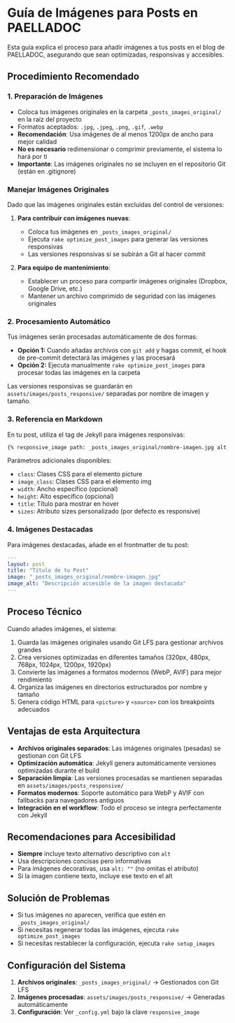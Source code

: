 # Guía de Imágenes para Posts en PAELLADOC

Esta guía explica el proceso para añadir imágenes a tus posts en el blog de PAELLADOC, asegurando que sean optimizadas, responsivas y accesibles.

## Procedimiento Recomendado

### 1. Preparación de Imágenes

- Coloca tus imágenes originales en la carpeta `_posts_images_original/` en la raíz del proyecto
- Formatos aceptados: `.jpg`, `.jpeg`, `.png`, `.gif`, `.webp`
- **Recomendación**: Usa imágenes de al menos 1200px de ancho para mejor calidad
- **No es necesario** redimensionar o comprimir previamente, el sistema lo hará por ti
- **Importante**: Las imágenes originales no se incluyen en el repositorio Git (están en .gitignore)

### Manejar Imágenes Originales

Dado que las imágenes originales están excluidas del control de versiones:

1. **Para contribuir con imágenes nuevas**:
   - Coloca tus imágenes en `_posts_images_original/`
   - Ejecuta `rake optimize_post_images` para generar las versiones responsivas
   - Las versiones responsivas sí se subirán a Git al hacer commit

2. **Para equipo de mantenimiento**:
   - Establecer un proceso para compartir imágenes originales (Dropbox, Google Drive, etc.)
   - Mantener un archivo comprimido de seguridad con las imágenes originales

### 2. Procesamiento Automático

Tus imágenes serán procesadas automáticamente de dos formas:

- **Opción 1:** Cuando añadas archivos con `git add` y hagas commit, el hook de pre-commit detectará las imágenes y las procesará
- **Opción 2:** Ejecuta manualmente `rake optimize_post_images` para procesar todas las imágenes en la carpeta

Las versiones responsivas se guardarán en `assets/images/posts_responsive/` separadas por nombre de imagen y tamaño.

### 3. Referencia en Markdown

En tu post, utiliza el tag de Jekyll para imágenes responsivas:

```markdown
{% responsive_image path: _posts_images_original/nombre-imagen.jpg alt: "Descripción accesible de la imagen" %}
```
Parámetros adicionales disponibles:
- `class`: Clases CSS para el elemento picture
- `image_class`: Clases CSS para el elemento img
- `width`: Ancho específico (opcional)
- `height`: Alto específico (opcional)
- `title`: Título para mostrar en hover
- `sizes`: Atributo sizes personalizado (por defecto es responsive)

### 4. Imágenes Destacadas

Para imágenes destacadas, añade en el frontmatter de tu post:

```yaml
---
layout: post
title: "Título de tu Post"
image: "_posts_images_original/nombre-imagen.jpg"
image_alt: "Descripción accesible de la imagen destacada"
---
```

## Proceso Técnico

Cuando añades imágenes, el sistema:

1. Guarda las imágenes originales usando Git LFS para gestionar archivos grandes
2. Crea versiones optimizadas en diferentes tamaños (320px, 480px, 768px, 1024px, 1200px, 1920px)
3. Convierte las imágenes a formatos modernos (WebP, AVIF) para mejor rendimiento
4. Organiza las imágenes en directorios estructurados por nombre y tamaño
5. Genera código HTML para `<picture>` y `<source>` con los breakpoints adecuados

## Ventajas de esta Arquitectura

- **Archivos originales separados**: Las imágenes originales (pesadas) se gestionan con Git LFS
- **Optimización automática**: Jekyll genera automáticamente versiones optimizadas durante el build
- **Separación limpia**: Las versiones procesadas se mantienen separadas en `assets/images/posts_responsive/`
- **Formatos modernos**: Soporte automático para WebP y AVIF con fallbacks para navegadores antiguos
- **Integración en el workflow**: Todo el proceso se integra perfectamente con Jekyll

## Recomendaciones para Accesibilidad

- **Siempre** incluye texto alternativo descriptivo con `alt`
- Usa descripciones concisas pero informativas
- Para imágenes decorativas, usa `alt: ""` (no omitas el atributo)
- Si la imagen contiene texto, incluye ese texto en el alt

## Solución de Problemas

- Si tus imágenes no aparecen, verifica que estén en `_posts_images_original/`
- Si necesitas regenerar todas las imágenes, ejecuta `rake optimize_post_images`
- Si necesitas restablecer la configuración, ejecuta `rake setup_images`

## Configuración del Sistema

1. **Archivos originales**: `_posts_images_original/` → Gestionados con Git LFS
2. **Imágenes procesadas**: `assets/images/posts_responsive/` → Generadas automáticamente
3. **Configuración**: Ver `_config.yml` bajo la clave `responsive_image`

